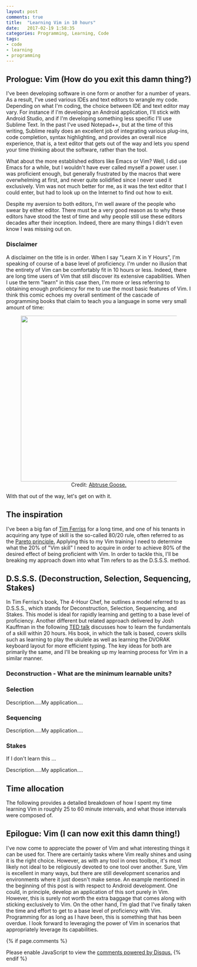 ```yaml
---
layout: post
comments: true
title:  "Learning Vim in 10 hours"
date:   2017-02-19 1:58:35
categories: Programming, Learning, Code
tags:
- code
- learning
- programming
---
```


<script async src="//pagead2.googlesyndication.com/pagead/js/adsbygoogle.js"></script>
<!-- personal_blog -->
<ins class="adsbygoogle"
     style="display:block"
     data-ad-client="ca-pub-7213376997288299"
     data-ad-slot="4540332365"
     data-ad-format="auto"></ins>
<script>
(adsbygoogle = window.adsbygoogle || []).push({});
</script>

## Prologue: Vim (How do you exit this damn thing?)

I've been developing software in one form or another for a number of years. As a result, I've used various IDEs and text editors to wrangle my code. Depending on what I'm coding, the choice between IDE and text editor may vary. For instance if I'm developing an Android application, I'll stick with Android Studio, and if I'm developing something less specific I'll use Sublime Text. In the past I've used Notepad++, but at the time of this writing, Sublime really does an excellent job of integrating various plug-ins, code completion, syntax highlighting, and provides an overall nice experience, that is, a text editor that gets out of the way and lets you spend your time thinking about the software, rather than the tool. 

What about the more established editors like Emacs or Vim? Well, I did use Emacs for a while, but I wouldn't have ever called myself a power user. I was proficient enough, but generally frustrated by the macros that were overwhelming at first, and never quite solidified since I never used it exclusively. Vim was not much better for me, as it was the text editor that I could enter, but had to look up on the Internet to find out how to exit. 

Despite my aversion to both editors, I'm well aware of the people who swear by either editor. There must be a very good reason as to why these editors have stood the test of time and why people still use these editors decades after their inception. Indeed, there are many things I didn't even know I was missing out on.

### Disclaimer

A disclaimer on the title is in order. When I say "Learn X in Y Hours", I'm speaking of course of a base level of proficiency. I'm under no illusion that the entirety of Vim can be comfortably fit in 10 hours or less. Indeed, there are long time users of Vim that still discover its extensive capabilities. When I use the term "learn" in this case then, I'm more or less referring to obtaining enough proficiency for me to use the most basic features of Vim. I think this comic echoes my overall sentiment of the cascade of programming books that claim to teach you a language in some very small amount of time: 
<div style="text-align:center">
    <figure>
        <img src="http://vprusso.github.io/images/bp_vim/ars_longa_vita_brevis.png" width="450">
        <figcaption>Credit: <a href="http://abstrusegoose.com">Abtruse Goose.</a> </figcaption>
    </figure>
</div>
With that out of the way, let's get on with it. 

## The inspiration

I've been a big fan of <a href="http://tim.blog/podcast/">Tim Ferriss</a> for a long time, and one of his tenants in acquiring any type of skill is the so-called 80/20 rule, often referred to as the <a href="https://en.wikipedia.org/wiki/Pareto_principle">Pareto principle.</a> Applying this to my Vim training I need to determine what the 20% of "Vim skill" I need to acquire in order to achieve 80% of the desired effect of being proficient with Vim. In order to tackle this, I'll be breaking my approach down into what Tim refers to as the D.S.S.S. method. 

## D.S.S.S. (Deconstruction, Selection, Sequencing, Stakes)

In Tim Ferriss's book, The 4-Hour Chef, he outlines a model referred to as D.S.S.S., which stands for Deconstruction, Selection, Sequencing, and Stakes. This model is ideal for rapidly learning and getting to a base level of proficiency. Another different but related approach delivered by Josh Kauffman in the following <a href="https://www.youtube.com/watch?v=5MgBikgcWnY">TED talk</a> discusses how to learn the fundamentals of a skill within 20 hours. His book, in which the talk is based, covers skills such as learning to play the ukulele as well as learning the DVORAK keyboard layout for more efficient typing. The key ideas for both are primarily the same, and I'll be breaking up my learning process for Vim in a similar manner. 

### Deconstruction - What are the minimum learnable units?

### Selection

Description.....My application....

### Sequencing

Description.....My application....

### Stakes
If I don't learn this ... 

Description.....My application....

## Time allocation

The following provides a detailed breakdown of how I spent my time learning Vim in roughly 25 to 60 minute intervals, and what those intervals were composed of.  

## Epilogue: Vim (I can now exit this damn thing!)

I've now come to appreciate the power of Vim and what interesting things it can be used for. There are certainly tasks where Vim really shines and using it is the right choice. However, as with any tool in ones toolbox, it's most likely not ideal to be religiously devoted to one tool over another. Sure, Vim is excellent in many ways, but there are still development scenarios and environments where it just doesn't make sense. An example mentioned in the beginning of this post is with respect to Android development. One could, in principle, develop an application of this sort purely in Vim. However, this is surely not worth the extra baggage that comes along with sticking exclusively to Vim. On the other hand, I'm glad that I've finally taken the time and effort to get to a base level of proficiency with Vim. Programming for as long as I have been, this is something that has been overdue. I look forward to leveraging the power of Vim in scenarios that appropriately leverage its capabilities. 

{% if page.comments %}
<div id="disqus_thread"></div>
<script>
    /**
     *  RECOMMENDED CONFIGURATION VARIABLES: EDIT AND UNCOMMENT THE SECTION BELOW TO INSERT DYNAMIC VALUES FROM YOUR PLATFORM OR CMS.
     *  LEARN WHY DEFINING THESE VARIABLES IS IMPORTANT: https://disqus.com/admin/universalcode/#configuration-variables
     */
    /*
    var disqus_config = function () {
        this.page.url = http://vprusso.github.io/blog/2015/welcome-to-jekyll/;  // Replace PAGE_URL with your page's canonical URL variable
        this.page.identifier = PAGE_IDENTIFIER; // Replace PAGE_IDENTIFIER with your page's unique identifier variable
    };
    */
    (function() {  // DON'T EDIT BELOW THIS LINE
        var d = document, s = d.createElement('script');
        
        s.src = '//vprusso.disqus.com/embed.js';
        
        s.setAttribute('data-timestamp', +new Date());
        (d.head || d.body).appendChild(s);
    })();
</script>
<noscript>Please enable JavaScript to view the <a href="https://disqus.com/?ref_noscript" rel="nofollow">comments powered by Disqus.</a></noscript>
{% endif %}
